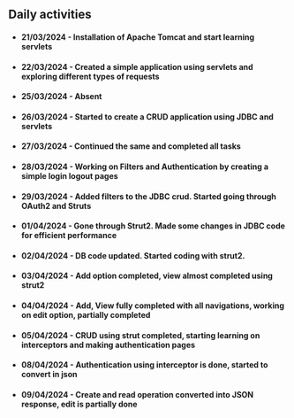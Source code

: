## Daily activities

- #### 21/03/2024 - Installation of Apache Tomcat and start learning servlets
- #### 22/03/2024 - Created a simple application using servlets and exploring different types of requests
- #### 25/03/2024 - Absent
- #### 26/03/2024 - Started to create a CRUD application using JDBC and servlets
- #### 27/03/2024 - Continued the same and completed all tasks
- #### 28/03/2024 - Working on Filters and Authentication by creating a simple login logout pages
- #### 29/03/2024 - Added filters to the JDBC crud. Started going through OAuth2 and Struts
- #### 01/04/2024 - Gone through Strut2. Made some changes in JDBC code for efficient performance
- #### 02/04/2024 - DB code updated. Started coding with strut2.
- #### 03/04/2024 - Add option completed, view almost completed using strut2
- #### 04/04/2024 - Add, View fully completed with all navigations, working on edit option, partially completed
- #### 05/04/2024 - CRUD using strut completed, starting learning on interceptors and making authentication pages
- #### 08/04/2024 - Authentication using interceptor is done, started to convert in json
- #### 09/04/2024 - Create and read operation converted into JSON response, edit is partially done
